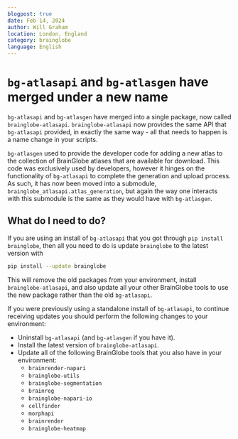 ```yaml
---
blogpost: true
date: Feb 14, 2024
author: Will Graham
location: London, England
category: brainglobe
language: English
---
```


# `bg-atlasapi` and `bg-atlasgen` have merged under a new name

`bg-atlasapi` and `bg-atlasgen` have merged into a single package, now called `brainglobe-atlasapi`.
`brainglobe-atlasapi` now provides the same API that `bg-atlasapi` provided, in exactly the same way - all that needs to happen is a name change in your scripts.

`bg-atlasgen` used to provide the developer code for adding a new atlas to the collection of BrainGlobe atlases that are available for download.
This code was exclusively used by developers, however it hinges on the functionality of `bg-atlasapi` to complete the generation and upload process.
As such, it has now been moved into a submodule, `brainglobe_atlasapi.atlas_generation`, but again the way one interacts with this submodule is the same as they would have with `bg-atlasgen`.

## What do I need to do?

If you are using an install of `bg-atlasapi` that you got through `pip install brainglobe`, then all you need to do is update `brainglobe` to the latest version with

```bash
pip install --update brainglobe
```

This will remove the old packages from your environment, install `brainglobe-atlasapi`, and also update all your other BrainGlobe tools to use the new package rather than the old `bg-atlasapi`.

If you were previously using a standalone install of `bg-atlasapi`, to continue receiving updates you should perform the following changes to your environment:

- Uninstall `bg-atlasapi` (and `bg-atlasgen` if you have it).
- Install the latest version of `brainglobe-atlasapi`.
- Update all of the following BrainGlobe tools that you also have in your environment:
  - `brainrender-napari`
  - `brainglobe-utils`
  - `brainglobe-segmentation`
  - `brainreg`
  - `brainglobe-napari-io`
  - `cellfinder`
  - `morphapi`
  - `brainrender`
  - `brainglobe-heatmap`
